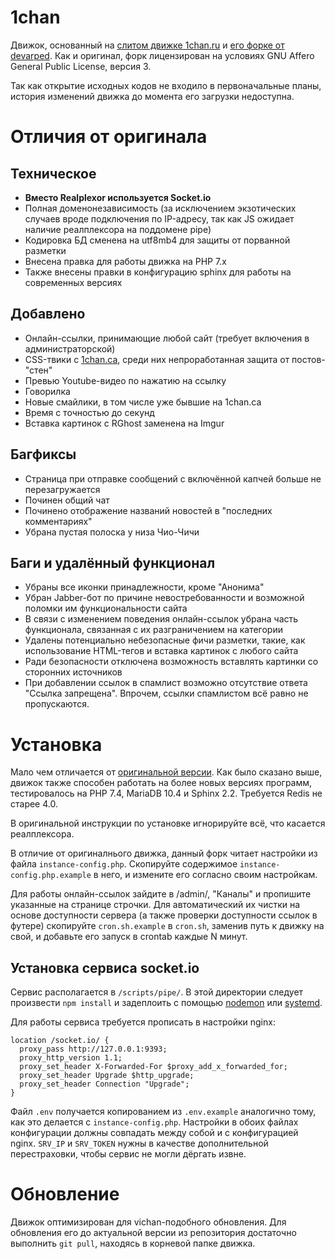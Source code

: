 1chan
=====

Движок, основанный на [слитом движке 1chan.ru](https://github.com/jlbyrey/1chan) и [его форке от devarped](https://gitgud.io/devarped/pierwszykanal). Как и оригинал, форк лицензирован на условиях GNU Affero General Public License, версия 3.

Так как открытие исходных кодов не входило в первоначальные планы, история изменений движка до момента его загрузки недоступна.

# Отличия от оригинала

## Техническое
* **Вместо Realplexor используется Socket.io**
* Полная доменонезависимость (за исключением экзотических случаев вроде подключения по IP-адресу, так как JS ожидает наличие реалплексора на поддомене pipe)
* Кодировка БД сменена на utf8mb4 для защиты от порванной разметки
* Внесена правка для работы движка на PHP 7.x
* Также внесены правки в конфигурацию sphinx для работы на современных версиях

## Добавлено
* Онлайн-ссылки, принимающие любой сайт (требует включения в администраторской)
* CSS-твики с [1chan.ca](https://1chan.ca/), среди них непроработанная защита от постов-"стен"
* Превью Youtube-видео по нажатию на ссылку
* Говорилка
* Новые смайлики, в том числе уже бывшие на 1chan.ca
* Время с точностью до секунд
* Вставка картинок с RGhost заменена на Imgur

## Багфиксы
* Страница при отправке сообщений с включённой капчей больше не перезагружается
* Починен общий чат
* Починено отображение названий новостей в "последних комментариях"
* Убрана пустая полоска у низа Чио-Чичи

## Баги и удалённый функционал
* Убраны все иконки принадлежности, кроме "Анонима"
* Убран Jabber-бот по причине невостребованности и возможной поломки им функциональности сайта
* В связи с изменением поведения онлайн-ссылок убрана часть функционала, связанная с их разграничением на категории
* Удалены потенциально небезопасные фичи разметки, такие, как использование HTML-тегов и вставка картинок с любого сайта
* Ради безопасности отключена возможность вставлять картинки со сторонних источников
* При добавлении ссылок в спамлист возможно отсутствие ответа "Ссылка запрещена". Впрочем, ссылки спамлистом всё равно не пропускаются.

# Установка
Мало чем отличается от [оригинальной версии](https://github.com/jlbyrey/1chan). Как было сказано выше, движок также способен работать на более новых версиях программ, тестировалось на PHP 7.4, MariaDB 10.4 и Sphinx 2.2. Требуется Redis не старее 4.0.

В оригинальной инструкции по установке игнорируйте всё, что касается реалплексора.

В отличие от оригиналнього движка, данный форк читает настройки из файла `instance-config.php`. Скопируйте содержимое `instance-config.php.example` в него, и измените его согласно своим настройкам.

Для работы онлайн-ссылок зайдите в /admin/, "Каналы" и пропишите указанные на странице строчки. Для автоматический их чистки на основе доступности сервера (а также проверки доступности ссылок в футере) скопируйте `cron.sh.example` в `cron.sh`, заменив путь к движку на свой, и добавьте его запуск в crontab каждые N минут.

## Установка сервиса socket.io
Сервис располагается в `/scripts/pipe/`. В этой директории следует произвести `npm install` и задеплоить с помощью [nodemon](https://nodemon.io/) или [systemd](https://nodesource.com/blog/running-your-node-js-app-with-systemd-part-1/).

Для работы сервиса требуется прописать в настройки nginx:

    location /socket.io/ {
      proxy_pass http://127.0.0.1:9393;
      proxy_http_version 1.1;
      proxy_set_header X-Forwarded-For $proxy_add_x_forwarded_for;
      proxy_set_header Upgrade $http_upgrade;
      proxy_set_header Connection "Upgrade";
    }

Файл `.env` получается копированием из `.env.example` аналогично тому, как это делается с `instance-config.php`. Настройки в обоих файлах конфигурации должны совпадать между собой и с конфигурацией nginx. `SRV_IP` и `SRV_TOKEN` нужны в качестве дополнительной перестраховки, чтобы сервис не могли дёргать извне.

# Обновление
Движок оптимизирован для vichan-подобного обновления. Для обновления его до актуальной версии из репозитория достаточно выполнить `git pull`, находясь в корневой папке движка.
